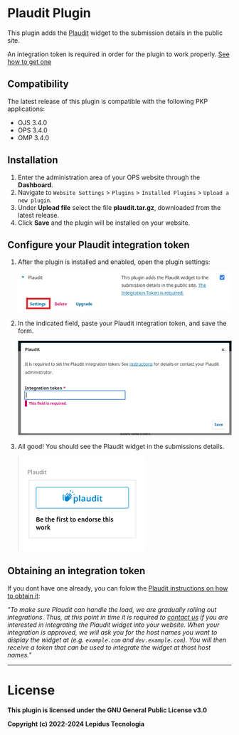 # Plaudit Plugin 

This plugin adds the [Plaudit](https://plaudit.pub/) widget to the submission details in the public site.

An integration token is required in order for the plugin to work properly. [See how to get one](#obtaining-an-integration-token)

## Compatibility

The latest release of this plugin is compatible with the following PKP applications:

* OJS 3.4.0
* OPS 3.4.0
* OMP 3.4.0

## Installation

1. Enter the administration area of ​​your OPS website through the __Dashboard__.
2. Navigate to `Website Settings` > `Plugins` > `Installed Plugins` > `Upload a new plugin`.
3. Under __Upload file__ select the file __plaudit.tar.gz__, downloaded from the latest release.
4. Click __Save__ and the plugin will be installed on your website.

## Configure your Plaudit integration token

1. After the plugin is installed and enabled, open the plugin settings:

    ![plaudit-plugin-page](assets/plaudit-plugin-page.png)

2. In the indicated field, paste your Plaudit integration token, and save the form.
    
    ![plaudit-settings-page](assets/plaudit-settings-page.png)

3. All good! You should see the Plaudit widget in the submissions details.

    ![plaudit-widget](assets/plaudit-widget.png)

## Obtaining an integration token

If you dont have one already, you can folow the [Plaudit instructions on how to obtain it](https://plaudit.pub/integration):

*"To make sure Plaudit can handle the load, we are gradually rolling out integrations. Thus, at this point in time it is required to [contact us](mailto:integrate@plaudit.pub) if you are interested in integrating the Plaudit widget into your website. When your integration is approved, we will ask you for the host names you want to display the widget at (e.g. `example.com` and `dev.example.com`). You will then receive a token that can be used to integrate the widget at thost host names."*

---

# License
__This plugin is licensed under the GNU General Public License v3.0__

__Copyright (c) 2022-2024 Lepidus Tecnologia__
